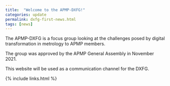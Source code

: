 ```yaml
---
title:  "Welcome to the APMP-DXFG!"
categories: update
permalink: dxfg-first-news.html
tags: [news]
---
```


The APMP-DXFG is a focus group looking at the challenges posed by digital transformation in metrology to APMP members. 

The group was approved by the APMP General Assembly in November 2021. 

This website will be used as a communication channel for the DXFG. 

{% include links.html %}
